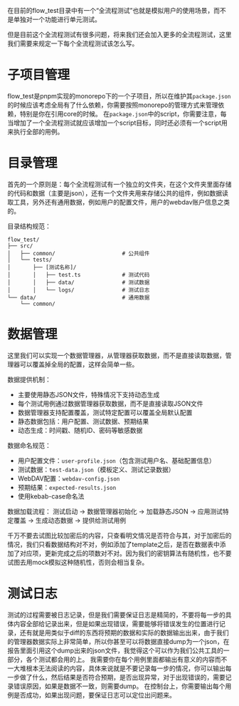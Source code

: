 在目前的flow_test目录中有一个“全流程测试”也就是模拟用户的使用场景，而不是单独对一个功能进行单元测试。

但是目前这个全流程测试有很多问题，将来我们还会加入更多的全流程测试，这里我们需要来规定一下每个全流程测试该怎么写。

# 子项目管理
flow_test是pnpm实现的monorepo下的一个子项目，所以在维护其`package.json`的时候应该考虑全局有了什么依赖，你需要按照monorepo的管理方式来管理依赖，特别是你在引用core的时候。
在`package.json`中的script，你需要注意，每当增加了一个全流程测试就应该增加一个script目标，同时还必须有一个script用来执行全部的用例。

# 目录管理
首先的一个原则是：每个全流程测试有一个独立的文件夹，在这个文件夹里面存储的代码和数据（主要是json），还有一个文件夹用来存储公共的组件，例如数据读取工具，另外还有通用数据，例如用户的配置文件，用户的webdav账户信息之类的。

目录结构规范：
```
flow_test/
├── src/
│   ├── common/                     # 公共组件
│   └── tests/
│       ├── [测试名称]/
│       │   ├── test.ts             # 测试代码
│       │   ├── data/               # 测试数据
│       │   └── logs/               # 测试日志
└── data/                           # 通用数据
    └── common/
```


# 数据管理
这里我们可以实现一个数据管理器，从管理器获取数据，而不是直接读取数据，管理器可以覆盖掉全局的配置，这样会简单一些。

数据提供机制：
- 主要使用静态JSON文件，特殊情况下支持动态生成
- 每个测试用例通过数据管理器获取数据，而不是直接读取JSON文件
- 数据管理器支持配置覆盖，测试特定配置可以覆盖全局默认配置
- 静态数据包括：用户配置、测试数据、预期结果
- 动态生成：时间戳、随机ID、密码等敏感数据

数据命名规范：
- 用户配置文件：`user-profile.json`（包含测试用户名、基础配置信息）
- 测试数据：`test-data.json`（模板定义、测试记录数据）
- WebDAV配置：`webdav-config.json`
- 预期结果：`expected-results.json`
- 使用kebab-case命名法

数据加载流程：
测试启动 → 数据管理器初始化 → 加载静态JSON → 应用测试特定覆盖 → 生成动态数据 → 提供给测试用例

千万不要去试图比较加密后的内容，只查看明文情况是否符合与其，对于加密后的情况，我们只看数据结构对不对，例如添加了template之后，是否在数据表中添加了对应项，更新完成之后的项数对不对。因为我们的密钥算法有随机性，也不要试图去用mock模拟这种随机性，否则会相当复杂。


# 测试日志
测试的过程需要被日志记录，但是我们需要保证日志是精简的，不要将每一步的具体内容全部给记录出来，但是如果出现错误，需要能够将错误发生的位置进行记录，还有就是用类似于diff的东西将预期的数据和实际的数据输出出来，由于我们的管理器数据实际上非常简单，所以你甚至可以将数据直接dump为一个json，在报告里面引用这个dump出来的json文件，我觉得这个可以作为我们公共工具的一部分，各个测试都会用的上。
我需要你在每个用例里面都输出有意义的内容而不一大堆根本无法阅读的内容，具体来说就是不要记录每一步的情况，你可以输出每一步做了什么，然后结果是否符合预期，是否出现异常，对于出现错误的，需要记录错误原因，如果是数据不一致，则需要dump。
在控制台上，你需要输出每个用例是否成功，如果出现问题，要保证日志可以定位出问题来。


